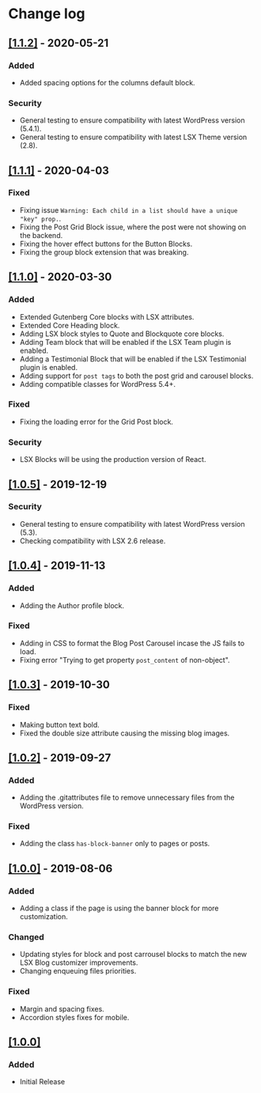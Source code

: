 # Change log

## [[1.1.2]](https://github.com/lightspeeddevelopment/lsx-blocks/releases/tag/1.1.2) - 2020-05-21

### Added
- Added spacing options for the columns default block.

### Security
- General testing to ensure compatibility with latest WordPress version (5.4.1).
- General testing to ensure compatibility with latest LSX Theme version (2.8).


## [[1.1.1]](https://github.com/lightspeeddevelopment/lsx-blocks/releases/tag/1.1.1) - 2020-04-03

### Fixed
- Fixing issue `Warning: Each child in a list should have a unique "key" prop.`.
- Fixing the Post Grid Block issue, where the post were not showing on the backend.
- Fixing the hover effect buttons for the Button Blocks.
- Fixing the group block extension that was breaking.


## [[1.1.0]](https://github.com/lightspeeddevelopment/lsx-blocks/releases/tag/1.1.0) - 2020-03-30

### Added
- Extended Gutenberg Core blocks with LSX attributes.
- Extended Core Heading block.
- Adding LSX block styles to Quote and Blockquote core blocks.
- Adding Team block that will be enabled if the LSX Team plugin is enabled.
- Adding a Testimonial Block that will be enabled if the LSX Testimonial plugin is enabled.
- Adding support for `post tags` to both the post grid and carousel blocks.
- Adding compatible classes for WordPress 5.4+.

### Fixed
- Fixing the loading error for the Grid Post block.

### Security
- LSX Blocks will be using the production version of React.


## [[1.0.5]](https://github.com/lightspeeddevelopment/lsx-blocks/releases/tag/1.0.5) - 2019-12-19

### Security
- General testing to ensure compatibility with latest WordPress version (5.3).
- Checking compatibility with LSX 2.6 release.


## [[1.0.4]](https://github.com/lightspeeddevelopment/lsx-blocks/releases/tag/1.0.4) - 2019-11-13
### Added
- Adding the Author profile block.

### Fixed
- Adding in CSS to format the Blog Post Carousel incase the JS fails to load.
- Fixing error "Trying to get property `post_content` of non-object".


## [[1.0.3]](https://github.com/lightspeeddevelopment/lsx-blocks/releases/tag/1.0.3) - 2019-10-30

### Fixed
- Making button text bold.
- Fixed the double size attribute causing the missing blog images.


## [[1.0.2]](https://github.com/lightspeeddevelopment/lsx-blocks/releases/tag/1.0.2) - 2019-09-27

### Added
- Adding the .gitattributes file to remove unnecessary files from the WordPress version.

### Fixed
- Adding the class `has-block-banner` only to pages or posts.


## [[1.0.0]](https://github.com/lightspeeddevelopment/lsx-blocks/releases/tag/1.0.1) - 2019-08-06

### Added
- Adding a class if the page is using the banner block for more customization.

### Changed
- Updating styles for block and post carrousel blocks to match the new LSX Blog customizer improvements.
- Changing enqueuing files priorities.

### Fixed
- Margin and spacing fixes.
- Accordion styles fixes for mobile.


## [[1.0.0]](https://github.com/lightspeeddevelopment/lsx-blocks/releases/tag/1.0.1)
### Added
- Initial Release
